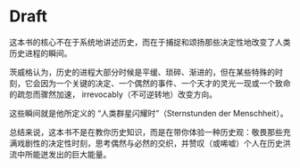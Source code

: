 # Draft

这本书的核心不在于系统地讲述历史，而在于捕捉和颂扬那些决定性地改变了人类历史进程的瞬间。

茨威格认为，历史的进程大部分时候是平缓、琐碎、渐进的，但在某些特殊的时刻，它会因为一个关键的决定、一个偶然的事件、一个天才的灵光一现或一个致命的疏忽而骤然加速， irrevocably（不可逆转地）改变方向。

这些瞬间就是他所定义的 “人类群星闪耀时”（Sternstunden der Menschheit）。

总结来说，这本书不是在教你历史知识，而是在带你体验一种历史观：敬畏那些充满戏剧性的决定性时刻，思考偶然与必然的交织，并赞叹（或唏嘘）个人在历史洪流中所能迸发出的巨大能量。